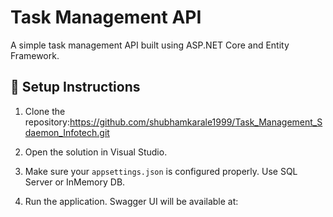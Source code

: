 # Task Management API

A simple task management API built using ASP.NET Core and Entity Framework.

## 🔧 Setup Instructions

1. Clone the repository:https://github.com/shubhamkarale1999/Task_Management_Sdaemon_Infotech.git

2. Open the solution in Visual Studio.

3. Make sure your `appsettings.json` is configured properly. Use SQL Server or InMemory DB.

4. Run the application. Swagger UI will be available at:
